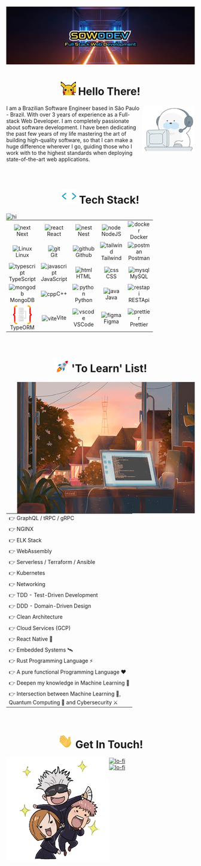 
<a target="_blank" href="https://www.sowodev.com">

![Alt text](imgs/sowodev-logo.webp)

</a>

<!-- Hello Section -->
<div align="center">
<h1 align='center'><img alt='pica' src='./imgs/hello-pica.gif' width='40px' />&nbsp;Hello There!
</h1>
</div>

<img align="right" style="width: 140px; height: 130px" alt="hi" src="./imgs/about.gif" />
<p align="left">I am a Brazilian Software Engineer based in São Paulo - Brazil. With over 3 years of experience as a Full-stack Web Developer. I am completely passionate about software development.  I have been dedicating the past few years of my life mastering the art of building high-quality software, so that I can make a huge difference wherever I go, guiding those who I work with to the highest standards when deploying state-of-the-art web applications.</p>

<br>

<!-- TechStack Section -->
<div align="center">
    <h1><img width="40px" alt="hi" src="./imgs/tech-stack.gif" />&nbsp;Tech Stack!</h1>
</div>

<img align="left" style="width: 400px" alt="hi" src="./imgs/octocat-tools.gif" />
  
<div align="right">
   <table>
      <tr>
          <td width="60">
               <div align="center"><img align="center" alt="next" width="50" height="50" src="https://skillicons.dev/icons?i=next" />Next</div>
          </td>          
          <td width="60">
               <div align="center"><img align="center" alt="react" width="50" height="50" src="https://techstack-generator.vercel.app/react-icon.svg" />React</div>
          </td>
          <td width="60">
               <div align="center"><img align="center" alt="nest" width="50" height="50" src="https://cdn.jsdelivr.net/gh/devicons/devicon/icons/nestjs/nestjs-plain.svg" />Nest</div>
          </td>
          <td width="60">
               <div align="center"><img align="center" alt="node" width="50" height="50" src="https://cdn.jsdelivr.net/gh/devicons/devicon/icons/nodejs/nodejs-original.svg" />NodeJS</div>
          </td>
          <td width="60">
               <div align="center"><img align="center" alt="docker" width="50" height="50" src="https://techstack-generator.vercel.app/docker-icon.svg" />Docker</div>
          </td>   
      </tr>   
      <tr>
          <td width="60">
               <div align="center"><img align="center" alt="Linux" width="50" height="50" src="https://cdn.jsdelivr.net/gh/devicons/devicon/icons/linux/linux-original.svg" />Linux</div>
          </td>
          <td width="60">
               <div align="center"><img align="center" alt="git" width="50" height="50" src="https://cdn.jsdelivr.net/gh/devicons/devicon/icons/git/git-original.svg" /><br>Git</div>
          </td>
          <td width="60">
               <div align="center"><img align="center" alt="github" width="50" height="50" src="https://techstack-generator.vercel.app/github-icon.svg" />Github</div>
          </td>
                    <td width="60">
               <div align="center"><img align="center" alt="tailwind" width="50" height="50" src="https://skillicons.dev/icons?i=tailwind" />Tailwind</div>
          </td>
          <td width="60">
               <div align="center"><img align="center" alt="postman" width="50" height="50" src="https://skillicons.dev/icons?i=postman" />Postman</div>
          </td>             
      </tr>
      <tr>
          <td width="60">
               <div align="center"><img align="center" alt="typescript" width="50" height="50" src="https://cdn.jsdelivr.net/gh/devicons/devicon/icons/typescript/typescript-plain.svg" />TypeScript</div>
          </td>      
          <td width="60">
               <div align="center"><img align="center" alt="javascript" width="50" height="50" src="https://cdn.jsdelivr.net/gh/devicons/devicon/icons/javascript/javascript-plain.svg" />JavaScript</div>
          </td>
          <td width="60">
               <div align="center"><img align="center" alt="html" width="50" height="50" src="https://cdn.jsdelivr.net/gh/devicons/devicon/icons/html5/html5-plain.svg" />HTML</div>
          </td>
          <td width="60">
               <div align="center"><img align="center" alt="css" width="50" height="50" src="https://cdn.jsdelivr.net/gh/devicons/devicon/icons/css3/css3-plain.svg" />CSS</div>
          </td>
          <td width="60">
               <div align="center"><img align="center" alt="mysql" width="50" height="50" src="https://techstack-generator.vercel.app/mysql-icon.svg" />MySQL</div>
          </td>                                
      </tr>
      <tr>
          <td width="60">
               <div align="center"><img align="center" alt="mongodb" width="50" height="50" src="https://skillicons.dev/icons?i=mongo" />MongoDB</div>
          </td>     
          <td width="60">
               <div align="center"><img align="center" alt="cpp" width="50" height="50" src="https://techstack-generator.vercel.app/cpp-icon.svg" />C++</div>
          </td>           
          <td width="60">
               <div align="center"><img align="center" alt="python" width="50" height="50" src="https://techstack-generator.vercel.app/python-icon.svg" />Python</div>
          </td>                      
          <td width="60">
               <div align="center"><img align="center" alt="java" width="50" height="50" src="https://techstack-generator.vercel.app/java-icon.svg" />Java</div>
          </td>
          <td width="60">
               <div align="center"><img align="center" alt="restapi" width="50" height="50" src="https://techstack-generator.vercel.app/restapi-icon.svg" />RESTApi</div>
          </td>                 
      </tr>
      <tr>         
          <td width="60">
               <div align="center"><img align="center" alt="typeorm" width="50" height="50" src="./imgs/typeorm.svg" />TypeORM</div>
          </td>          
          <td width="60">
               <div align="center"><img align="center" alt="vite" width="50" height="50" src="https://skillicons.dev/icons?i=vite" />Vite</div>
          </td> 
          <td width="60">
               <div align="center"><img align="center" alt="vscode" width="50" height="50" src="https://cdn.jsdelivr.net/gh/devicons/devicon/icons/vscode/vscode-original.svg" />VSCode</div>
          </td>            
          <td width="60">
               <div align="center"><img align="center" alt="figma" width="50" height="50" src="https://cdn.jsdelivr.net/gh/devicons/devicon/icons/figma/figma-original.svg" />Figma</div>
          </td>
          <td width="60">
               <div align="center"><img align="center" alt="prettier" width="50" height="50" src="https://techstack-generator.vercel.app/prettier-icon.svg" />Prettier</div>
          </td>                                  
      </tr>      
   </table>
</div>

<br>

<!-- Improvements Section -->
<div align="center">
   <h1><img width="40px" alt="hi" src="./imgs/rocket.gif" />&nbsp;'To Learn' List!</h1>
</div>

<img align="right" width="475px" height="350px" alt="lo-fi" src="./imgs/learning.gif">

<div align="left">
   <table>
      <tr>
          <td>
              👉 GraphQL / tRPC / gRPC
          </td>
      </tr>
      <tr>
          <td>
              👉 NGINX
          </td>
      </tr>
      <tr>
          <td>
              👉 ELK Stack
          </td>
      </tr>
      <tr>
          <td>
              👉 WebAssembly
          </td>
      </tr>
      <tr>
          <td>
              👉 Serverless / Terraform / Ansible
          </td>
      </tr>
      <tr>
          <td>
              👉 Kubernetes
          </td>
      </tr> 
      <tr>
          <td>
              👉 Networking
          </td>
      </tr>           
      <tr>
          <td>
             👉 TDD - Test-Driven Development
          </td>
      </tr>
      <tr>
          <td>
             👉 DDD - Domain-Driven Design
          </td>
      </tr>      
      <tr>
          <td>
              👉 Clean Architecture
          </td>
      </tr>
      <tr>
          <td>
              👉 Cloud Services (GCP)
          </td>
      </tr>
      <tr>
          <td>
              👉 React Native 📱
          </td>
      </tr>
      <tr>
          <td>
              👉 Embedded Systems 🛰️
          </td>
      </tr>
      <tr>
          <td>
              👉 Rust Programming Language ⚡
          </td>
      </tr>
      <tr>
          <td>
              👉 A pure functional Programming Language ❤️
          </td>
      </tr>
      <tr>
          <td>
              👉 Deepen my knowledge in Machine Learning 🦾
          </td>
      </tr>
      <tr>
          <td>
              👉 Intersection between Machine Learning 🦾,<br> Quantum Computing 🧠 and Cybersecurity ⚔️
          </td>
      </tr>   
   </table>
</div>

<br>

<!-- GetInTouch Section -->
<div  align="center">

   <h1><img width="40px" alt="hi" src="./imgs/hello.gif" />&nbsp;Get In Touch!</h1>
</div>

<img align="left" width="275px" alt="lo-fi" src="./imgs/jujutsu-kaisen.gif" />

<p>
   <a href="https://www.linkedin.com/in/wendelloliveiradasilva">
       <img alt="lo-fi" src="https://img.shields.io/badge/LinkedIn-0077B5?style=for-the-badge&logo=linkedin&logoColor=white" />
   </a>
   <br>
   <a href="mailto:wendelloliveirasud@gmail.com">
       <img alt="lo-fi" src="https://img.shields.io/badge/Gmail-D14836?style=for-the-badge&logo=gmail&logoColor=white" />
   </a>
</p>